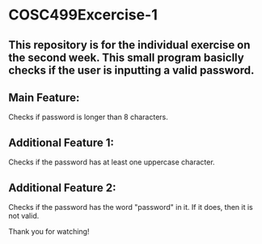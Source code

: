 # COSC499Excercise-1
This repository is for the individual exercise on the second week. This small program basiclly checks if the user is inputting a valid password.
-----
## Main Feature:
Checks if password is longer than 8 characters.
## Additional Feature 1:
Checks if the password has at least one uppercase character.
## Additional Feature 2:
Checks if the password has the word "password" in it. If it does, then it is not valid.

Thank you for watching!